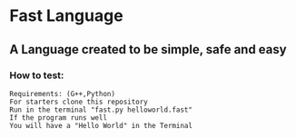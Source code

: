 # Fast Language

## **A Language created to be simple, safe and easy**

### How to test:
    Requirements: (G++,Python)
    For starters clone this repository
    Run in the terminal "fast.py helloworld.fast"
    If the program runs well 
    You will have a "Hello World" in the Terminal